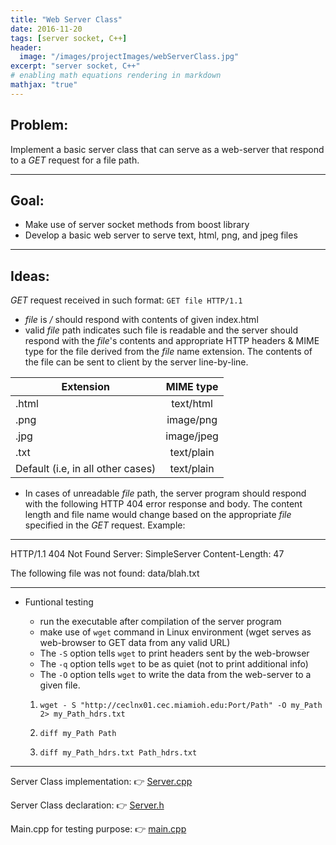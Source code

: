 ```yaml
---
title: "Web Server Class"
date: 2016-11-20
tags: [server socket, C++]
header:
  image: "/images/projectImages/webServerClass.jpg"
excerpt: "server socket, C++"
# enabling math equations rendering in markdown
mathjax: "true"
---
```

## Problem:
Implement a basic server class that can serve as a web-server that respond to a *GET* request for a file path.

___
## Goal:
  * Make use of server socket methods from boost library
  * Develop a basic web server to serve text, html, png, and jpeg files

___
## Ideas:
*GET* request received in such format: `GET file HTTP/1.1`
   * *file* is */* should respond with contents of given index.html
   * valid *file* path indicates such file is readable and the server should respond with the *file*'s contents and appropriate HTTP headers & MIME type for the file derived from the *file* name extension. The contents of the file can be sent to client by the server line-by-line.

   | Extension     | MIME type     |
   | ------------- |:-------------:|
   | .html         | text/html     |
   | .png          | image/png     |  
   | .jpg          | image/jpeg    |  
   | .txt          | text/plain    |
   | Default (i.e, in all other cases) | text/plain|

   * In cases of unreadable *file* path, the server program should respond with the following HTTP 404 error response and body. The content length and file name would change based on the appropriate *file* specified in the *GET* request.
   Example:

___
HTTP/1.1 404 Not Found
Server: SimpleServer
Content-Length: 47

The following file was not found: data/blah.txt

___

  * Funtional testing
    - run the executable after compilation of the server program
    - make use of `wget` command in Linux environment (wget serves as web-browser to GET data from any valid URL)
    - The `-S` option tells `wget` to print headers sent by the web-browser
    - The `-q` option tells `wget` to be as quiet (not to print additional info)
    - The `-O` option tells `wget` to write the data from the web-server to a given file.

    1. `wget - S "http://ceclnx01.cec.miamioh.edu:Port/Path" -O my_Path 2> my_Path_hdrs.txt`

    2. `diff my_Path Path`

    3. `diff my_Path_hdrs.txt Path_hdrs.txt`

___
Server Class implementation:
:point_right: [Server.cpp](https://github.com/kaiLiGit/CSE278Project/blob/master/Project4/Server.cpp)

Server Class declaration:
:point_right: [Server.h](https://github.com/kaiLiGit/CSE278Project/blob/master/Project4/Server.h)

Main.cpp for testing purpose:
:point_right: [main.cpp](https://github.com/kaiLiGit/CSE278Project/blob/master/Project4/main.cpp)
